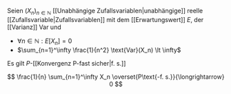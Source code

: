 Seien $(X_n)_{n \in \mathbb{N}}$ [[Unabhängige Zufallsvariablen|unabhängige]] reelle [[Zufallsvariable|Zufallsvariablen]] mit dem [[Erwartungswert]] $E$, der [[Varianz]] Var und
- $\forall n \in \mathbb{N} : E[X_n]= 0$
- $\sum_{n=1}^\infty \frac{1}{n^2} \text{Var}(X_n) \lt \infty$

Es gilt $P$-[[Konvergenz P-fast sicher|f. s.]]

$$
	\frac{1}{n} \sum_{n=1}^\infty X_n \overset{P\text{-f. s.}}{\longrightarrow} 0
$$